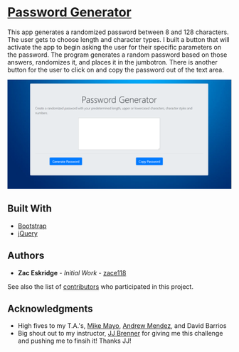 # [Password Generator](https://zace118.github.io/HW-Password-Generator/)
This app generates a randomized password between 8 and 128 characters. The user gets to choose length and character types. I built a button that will activate the app to begin asking the user for their specific parameters on the password. The program generates a random password based on those answers, randomizes it, and places it in the jumbotron. There is another button for the user to click on and copy the password out of the text area.

![Password Generator](/Password_Generator.png)

## Built With
 
* [Bootstrap](https://getbootstrap.com/)
* [jQuery](https://api.jquery.com/)

## Authors

* **Zac Eskridge** - *Initial Work* - [zace118](https://github.com/zace118)


See also the list of [contributors](https://github.com/zace118/Chambers-Chariots-Character-Generator/contributors) who participated in this project.


## Acknowledgments

* High fives to my T.A.'s, [Mike Mayo](https://github.com/Magic-Mayo), [Andrew Mendez](https://github.com/MendezAndrewM), and David Barrios
* Big shout out to my instructor, [JJ Brenner](https://github.com/breadstickguy) for giving me this challenge and pushing me to finsih it! Thanks JJ!
